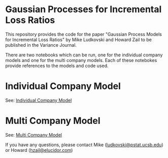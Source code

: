# Gaussian Processes for Incremental Loss Ratios

This repository provides the code for the paper "Gaussian Process Models for Incremental Loss Ratios" by Mike Ludkovski and Howard Zail to be published in the Variance Journal.

There are two notebooks which can be run, one for the individual company models and one for the multi company models.  Each of these notebokes provide references to the models and code used.


# Individual Company Model

See: [Individual Company Model](report_algorithms_05.Rmd)

# Multi Company Model

See: [Multi Company Model](report_algorithms_multi_05.Rmd)


If you have any questions, please contact Mike (ludkovski@pstat.ucsb.edu) or Howard (hzail@elucidor.com) 

